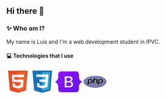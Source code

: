 ## Hi there 👋
### ✨ Who am I?
My name is Luis and I'm a web development student in IPVC.

#### 💻 Technologies that I use
<div style="display: inline_block">
  <img align="center" alt="Luis-HTML" height="60" src="https://raw.githubusercontent.com/devicons/devicon/master/icons/html5/html5-original.svg">
  <img align="center" alt="Luis-CSS" height="60" src="https://raw.githubusercontent.com/devicons/devicon/master/icons/css3/css3-original.svg">
  <img align="center" alt="Luis-BootStrap" height="70" src="https://raw.githubusercontent.com/devicons/devicon/master/icons/bootstrap/bootstrap-original.svg">
  <img align="center" alt="Luis-CSS" height="60" src="https://raw.githubusercontent.com/devicons/devicon/master/icons/php/php-original.svg">
</div>
